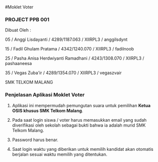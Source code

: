 #Moklet Voter

<h3>PROJECT PPB 001</h3>

Dibuat Oleh :

05 / Anggi Lisdayanti / 4289/1187.063 / XIIRPL3 / anggilsdynt

15 / Fadil Ghulam Pratama / 4342/1240.070 / XIIRPL3 / fadilnoob

25 / Pasha Anisa Herdwiyanti Ramadhani / 4243/1308.070 / XIIRPL3 / pashaaneesa

35 / Vegas Zuba'ir / 4289/1354.070 / XIIRPL3 / vegaszvair

SMK TELKOM MALANG

<h3>Penjelasan Aplikasi Moklet Voter</h3>

1. Aplikasi ini mempermudah pemungutan suara untuk pemilihan <b>Ketua OSIS khusus SMK Telkom Malang</b>.

2. Pada saat login siswa / voter harus memasukkan email yang sudah diverifikasi oleh sekolah sebagai 
bukti bahwa ia adalah murid SMK Telkom Malang.

3. Password harus benar.

4. Saat login waktu yang diberikan untuk memilih kandidat akan otomatis berjalan sesuai waktu memilih yang ditentukan.

